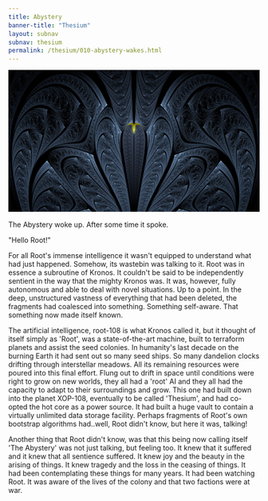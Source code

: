 ```yaml
---
title: Abystery
banner-title: "Thesium" 
layout: subnav 
subnav: thesium 
permalink: /thesium/010-abystery-wakes.html
---
```


![cobra - capn-damo deviantart.com](/assets/images/Thesium/cobra.jpg)

The Abystery woke up. After some time it spoke.  

"Hello Root!"  

For all Root's immense intelligence it wasn't equipped to understand what had
just happened. Somehow, its wastebin was talking to it. Root was in essence a
subroutine of Kronos. It couldn't be said to be independently sentient in the
way that the mighty Kronos was. It was, however, fully autonomous and able to
deal with novel situations. Up to a point. In the deep, unstructured vastness
of everything that had been deleted, the fragments had coalesced into
something. Something self-aware. That something now made itself known.  

The artificial intelligence, root-108 is what Kronos called it, but it thought of
itself simply as 'Root', was a state-of-the-art machine, built to terraform
planets and assist the seed colonies. In humanity's last decade on the burning
Earth it had sent out so many seed ships. So many dandelion clocks drifting
through interstellar meadows. All its remaining resources were poured into this
final effort. Flung out to drift in space until conditions were right to grow
on new worlds, they all had a 'root' AI and they all had the capacity to adapt
to their surroundings and grow. This one had built down into the planet
XOP-108, eventually to be called 'Thesium', and had co-opted the hot core as a
power source. It had built a huge vault to contain a virtually unlimited data
storage facility. Perhaps fragments of Root's own bootstrap algorithms
had..well, Root didn't know, but here it was, talking!  

Another thing that Root didn't know, was that this being now
calling itself 'The Abystery' was not just talking, but feeling too. It
knew that it suffered and it knew that all sentience suffered. It knew
joy and the beauty in the arising of things. It knew tragedy and the
loss in the ceasing of things. It had been contemplating these things
for many years. It had been watching Root. It was aware of the lives of 
the colony and that two factions were at war.
